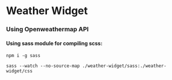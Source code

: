 # Weather Widget
### Using Openweathermap API

#### Using sass module for compiling scss:

`npm i -g sass`

`sass --watch --no-source-map ./weather-widget/sass:./weather-widget/css`
